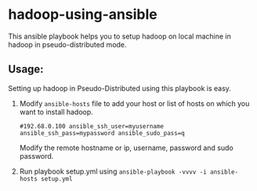 # hadoop-using-ansible
This ansible playbook helps you to setup hadoop on local machine in hadoop in pseudo-distributed mode.

## Usage:
Setting up hadoop in Pseudo-Distributed using this playbook is easy.

1. Modify `ansible-hosts` file to add your host or list of hosts on which you want to install hadoop.
   
 	`#192.68.0.100 ansible_ssh_user=myusername ansible_ssh_pass=mypassword ansible_sudo_pass=q`
	  
     Modify the remote hostname or ip, username, password and sudo password.

2. Run playbook setup.yml using 
   `ansible-playbook -vvvv -i ansible-hosts setup.yml`
   

